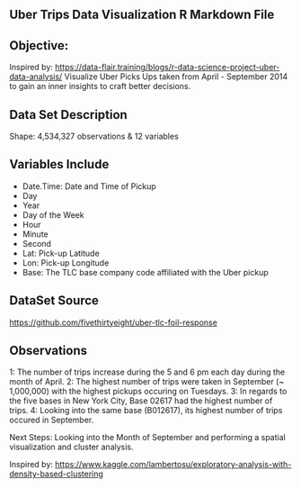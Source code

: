 Uber Trips Data Visualization R Markdown File
--

Objective: 
--
Inspired by: https://data-flair.training/blogs/r-data-science-project-uber-data-analysis/
Visualize Uber Picks Ups taken from April - September 2014 to gain an inner insights to craft better decisions. 

Data Set Description 
--
Shape: 4,534,327 observations & 12 variables

Variables Include
--
- Date.Time: Date and Time of Pickup
- Day
- Year
- Day of the Week
- Hour
- Minute
- Second
- Lat: Pick-up Latitude
- Lon: Pick-up Longitude
- Base: The TLC base company code affiliated with the Uber pickup

DataSet Source
--
https://github.com/fivethirtyeight/uber-tlc-foil-response

Observations
--
1: The number of trips increase during the 5 and 6 pm each day during the month of April. 
2: The highest number of trips were taken in September (~ 1,000,000) with the highest pickups occuring on Tuesdays.
3: In regards to the five bases in New York City, Base 02617 had the highest number of trips.
4: Looking into the same base (B012617), its highest number of trips occured in September.

Next Steps: 
 Looking into the Month of September and performing a spatial visualization and  cluster analysis. 
 
 Inspired by: https://www.kaggle.com/lambertosu/exploratory-analysis-with-density-based-clustering

